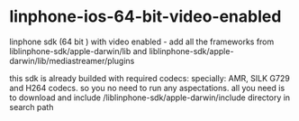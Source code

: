 # linphone-ios-64-bit-video-enabled
linphone sdk (64 bit ) with video enabled - add all the frameworks  from liblinphone-sdk/apple-darwin/lib and liblinphone-sdk/apple-darwin/lib/mediastreamer/plugins

this sdk is already builded with required codecs: specially: AMR, SILK G729 and H264 codecs. so you no need to run any aspectations. 
all you need is to download and include /liblinphone-sdk/apple-darwin/include directory in search path
